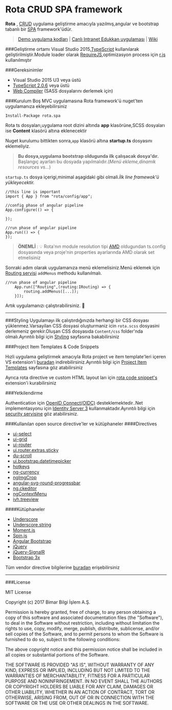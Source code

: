 Rota CRUD SPA framework
=======
**Rota** , [CRUD](https://en.wikipedia.org/wiki/Create,_read,_update_and_delete) uygulama geliştirme amacıyla yazılmış,angular ve bootstrap tabanlı bir [SPA](https://en.wikipedia.org/wiki/Single-page_application) framework'üdür. 

> [Demo uygulama kodları](https://github.com/BimarBilgiIslem/rota-spa-demo) |  [Canlı Intranet Edukkan uygulaması](http://edukkan.bimar.com) | [Wiki](https://github.com/BimarBilgiIslem/rota-spa/wiki) 

###Geliştirme ortamı 
Visual Studio 2015,[TypeScript](http://www.typescriptlang.org/) kullanılarak geliştirilmiştir.Module loader olarak [RequireJS](requirejs.org),optimizasyon process için [r.js](http://requirejs.org/docs/optimization.html) kullanılmıştır

###Gereksinimler

 - Visual Studio 2015 U3 veya üstü
 - [TypeScript 2.0.6](http://download.microsoft.com/download/6/D/8/6D8381B0-03C1-4BD2-AE65-30FF0A4C62DA/TS2.0.6-TS-release20-nightly-20161015.1/TypeScript_Dev14Full.exe) veya üstü
 - [Web Compiler](https://marketplace.visualstudio.com/items?itemName=MadsKristensen.WebCompiler) (SASS dosyalarını derlemek için)

###Kurulum
Boş MVC uygulamasına Rota framework'ü nuget'ten uygulamanıza ekleyebilirsiniz

    Install-Package rota.spa

Rota ts dosyaları,uygulama root dizini altında **app** klasörüne,SCSS dosyaları ise **Content** klasörü altına eklenecektir

Nuget kurulumu bittikten sonra,`app` klasörü altına **startup.ts** dosyasını eklemeliyiz.

> **Bu dosya,uygulama bootstrap oldugunda ilk çalışacak dosya'dır.** Başlangıç ayarları bu dosyada yapılmalıdır.(*Menü ekleme,dinamik resources vs...*)

`startup.ts` dosya içerigi,minimal aşagidaki gibi olmali.*İlk line framewok'ü yükleyecektir.*

    //this line is important
    import { App } from "rota/config/app";
    
    //config phase of angular pipeline
    App.configure(() => {
    
    });
    
    //run phase of angular pipeline
    App.run(() => {
    });

> **ÖNEMLİ** : :bulb:  Rota'nın module resolution tipi [AMD](https://en.wikipedia.org/wiki/Asynchronous_module_definition) oldugundan ts.config dosyasında veya proje'nin properties ayarlarında AMD olarak set etmelisiniz

Sonraki adım olarak uygulamanıza menü eklemelisiniz.Menü eklemek için [Routing servisi](https://github.com/BimarBilgiIslem/rota-spa/wiki/Service%27ler#routing) `addMenus` methodu kullanılmalı.

    //run phase of angular pipeline
        App.run(["Routing",(routing:IRouting) => {
	        routing.addMenus([...]);
        }]);

Artık uygulamanızı çalıştırabilirsiniz. :rocket:


----------
###Styling
Uygulamayı ilk çalıştırdığınızda herhangi bir CSS dosyası yüklenmez.Varsayilan CSS dosyasi oluşturmaniz icin `rota.scss` dosyasini derlemeniz gerekir.Oluşan CSS dosyasıda `Content/css` folder'nda olmalı.Ayrıntılı bilgi için [Styling](https://github.com/BimarBilgiIslem/rota-spa/wiki/Styling) sayfasına bakabilirsiniz


###Project Item Templates & Code Snippets

Hızli uygulama geliştirmek amacıyla Rota project ve item template'leri içeren VS extension'i [buradan](https://github.com/BimarBilgiIslem/rota-spa/blob/master/rota-tmpl.vsix) indirebilirsiniz.Ayrıntılı bilgi için [Project Item Templates](https://github.com/BimarBilgiIslem/rota-spa/wiki/Project-Item-Templates) sayfasına göz atabilirsiniz

Ayrıca rota directive ve custom HTML layout ları için [rota code snippet's](https://github.com/BimarBilgiIslem/rota-spa/blob/master/rota-snippets.vsix) extension'i kurabilirsiniz

###Yetkilendirme

Authentication için [OpenID Connect(OIDC)](http://openid.net/) desteklemektedir..Net implementasyonu için [Identity Server 3](https://github.com/IdentityServer/IdentityServer3) kullanmaktadır.Ayrıntılı bilgi için [security servisine](https://github.com/BimarBilgiIslem/rota-spa/wiki/Service%27ler#security) göz atabilirsiniz.




###Kullanılan open source directive'ler ve kütüphaneler
####Directives
 - [ui-select](https://github.com/angular-ui/ui-select)
 - [ui-grid](https://github.com/angular-ui/ui-grid)
 - [ui-router](https://ui-router.github.io/)
 - [ui.router.extras.sticky](https://github.com/christopherthielen/ui-router-extras)
 - [du-scroll](https://github.com/oblador/angular-scroll)
 - [ui.bootstrap.datetimepicker](https://github.com/dalelotts/angular-bootstrap-datetimepicker)
 - [hotkeys](https://github.com/chieffancypants/angular-hotkeys/)
 - [ng-currency](https://github.com/aguirrel/ng-currency)
 - [ngImgCrop](https://github.com/alexk111/ngImgCrop)
 - [angular-svg-round-progressbar](https://github.com/crisbeto/angular-svg-round-progressbar)
 - [ng.ckeditor](https://github.com/miamarti/ng.ckeditor)
 - [ngContextMenu](https://github.com/Wildhoney/ngContextMenu)
 - [ivh.treeview](https://github.com/iVantage/angular-ivh-treeview)

####Kütüphaneler
 - [Underscore](underscorejs.org)
 - [Underscore.string](https://github.com/epeli/underscore.string)
 - [Moment.js](momentjs.com)
 - [Spin.js](http://spin.js.org/)
 - [Angular Bootstrap](angular-ui.github.io/bootstrap/)
 - [jQuery](https://jquery.com/) 
 - [jQuery-SignalR](https://github.com/SignalR/SignalR/wiki/SignalR-JS-Client)
 - [Bootstrap 3x](http://getbootstrap.com/)

Tüm vendor directive bilgilerine [buradan](https://github.com/BimarBilgiIslem/rota-spa/blob/master/RotaTsFrameworkDemo/app/rota/lib/index.ts) erişebilirsiniz


----------


###License

MIT License

Copyright (c) 2017 Bimar Bilgi İşlem A.Ş.

Permission is hereby granted, free of charge, to any person obtaining a copy
of this software and associated documentation files (the "Software"), to deal
in the Software without restriction, including without limitation the rights
to use, copy, modify, merge, publish, distribute, sublicense, and/or sell
copies of the Software, and to permit persons to whom the Software is
furnished to do so, subject to the following conditions:

The above copyright notice and this permission notice shall be included in all
copies or substantial portions of the Software.

THE SOFTWARE IS PROVIDED "AS IS", WITHOUT WARRANTY OF ANY KIND, EXPRESS OR
IMPLIED, INCLUDING BUT NOT LIMITED TO THE WARRANTIES OF MERCHANTABILITY,
FITNESS FOR A PARTICULAR PURPOSE AND NONINFRINGEMENT. IN NO EVENT SHALL THE
AUTHORS OR COPYRIGHT HOLDERS BE LIABLE FOR ANY CLAIM, DAMAGES OR OTHER
LIABILITY, WHETHER IN AN ACTION OF CONTRACT, TORT OR OTHERWISE, ARISING FROM,
OUT OF OR IN CONNECTION WITH THE SOFTWARE OR THE USE OR OTHER DEALINGS IN THE
SOFTWARE.
